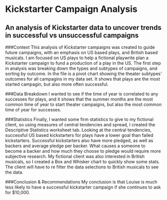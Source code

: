 # Kickstarter Campaign Analysis
## An analysis of Kickstarter data to uncover trends in successful vs unsuccessful campaigns
###Context
This analysis of Kickstarter campaigns was created to guide future campaigns, with an emphasis on US based plays, and British based musicals.
I am focused on US plays to help a fictional playwrite plan a Kickstarter campaign to fund a production of a play in the US. The first step in analysis was breaking down the types and subtypes of campaigns, and sorting by outcome. In the file is a pivot chart showing the theater subtypes' outcomes for all campagins in my data set. It shows that plays are the most started campagin, but also more often successful. 

###Data Breakdown
I wanted to see if the time of year is correlated to any successes for plays, and it shows that the summer months are the most common time of year to start theater campaigns, but also the most common time of year for successes. 

###Statistics
Finally, I wanted some firm statistics to give to my fictional client, so using measures of central tendencies and spread, I created the Descriptive Statistics worksheet tab. Looking at the central tendencies, successful US based kickstarters for plays have a lower goal than failed kickstarters. Successful kickstarters also have more pledged, as well as backers and average pledge per backer. What causes a someone to become a backer and how much they choose to pledge would require more subjective research. 
My fictional client was also interested in British musicals, so I created a Box and Whisker chart to quickly show some stats. The client will have to re filter the data selections to British musicals to see the data. 

###Conclusion & Recommendations
My conclusion is that Louise is much less likely to have a successful kickstarter campaign if she continues to ask for $10,000. 
